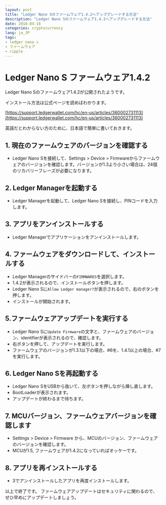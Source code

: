 ```yaml
---
layout: post
title: "Ledger Nano Sのファームウェア1.4.2へアップグレードする方法"
description: "Ledger Nano Sのファームウェア1.4.2へアップグレードする方法"
date: 2018-04-18
categories: cryptocurrency
lang: ja_JP
tags:
- ledger nano s
- ファームウェア
- ripple
---
```


# Ledger Nano S ファームウェア1.4.2

Ledger Nano Sのファームウェア1.4.2が公開されたようです。

インストール方法は公式ページを読めばわかります。

[https://support.ledgerwallet.com/hc/en-us/articles/360002731113](https://support.ledgerwallet.com/hc/en-us/articles/360002731113)

英語だとわからない方のために、日本語で簡単に書いておきます。


## 1. 現在のファームウェアのバージョンを確認する

- Ledger Nano Sを接続して、Settings > Device > Firmwareからファームウェアのバージョンを確認します。バージョンが1.3より小さい場合は、24個のリカバリーフレーズが必要になります。

## 2. Ledger Managerを起動する

- Ledger Managerを起動して、Ledger Nano Sを接続し、PINコードを入力します。

## 3. アプリをアンインストールする

- Ledger Managerでアプリケーションをアンインストールします。

## 4. ファームウェアをダウンロードして、インストールする

- Ledger Managerのサイドバーの`FIRMWARES`を選択します。
- 1.4.2が表示されるので、インストールボタンを押します。
- Ledger Nano Sに`Allow Ledger manager?`が表示されるので、右のボタンを押します。
- インストールが開始されます。

## 5.ファームウェアアップデートを実行する
- Ledger Nano Sに`Update Firmware`の文字と、ファームウェアのバージョン、identifierが表示されるので、確認します。
- 右ボタンを押して、アップデートを実行します。
- ファームウェアのバージョンが1.3.1以下の場合、#6を、1.4.1以上の場合、#7を実行します。

## 6. Ledger Nano Sを再起動する
- Ledger Nano SをUSBから抜いて、左ボタンを押しながら挿し直します。
- BootLoaderが表示されます。
- アップデートが終わるまで待ちます。

## 7. MCUバージョン、ファームウェアバージョンを確認します
- Settings > Device > Firmware から、MCUのバージョン、ファームウェアのバージョンを確認します。
- MCUが1.5, ファームウェアが1.4.2になっていればオッケーです。

## 8. アプリを再インストールする
- 3でアンインストールしたアプリを再度インストールします。


以上で終了です。
ファームウェアアップデートはセキュリティに関わるので、ぜひ早めにアップデートしましょう。


